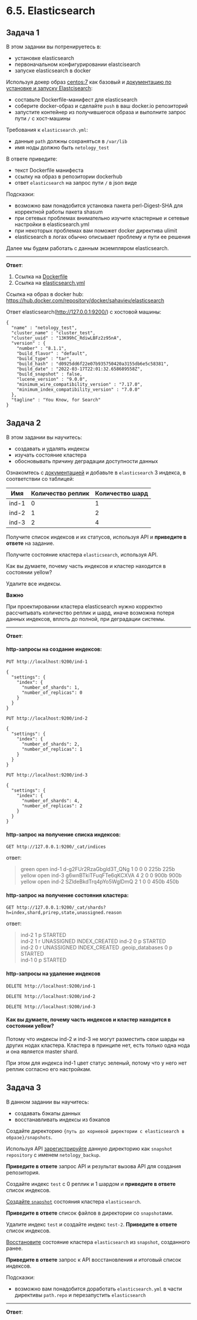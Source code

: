 # 6.5. Elasticsearch

## Задача 1

В этом задании вы потренируетесь в:
- установке elasticsearch
- первоначальном конфигурировании elastcisearch
- запуске elasticsearch в docker

Используя докер образ [centos:7](https://hub.docker.com/_/centos) как базовый и 
[документацию по установке и запуску Elastcisearch](https://www.elastic.co/guide/en/elasticsearch/reference/current/targz.html):

- составьте Dockerfile-манифест для elasticsearch
- соберите docker-образ и сделайте `push` в ваш docker.io репозиторий
- запустите контейнер из получившегося образа и выполните запрос пути `/` c хост-машины

Требования к `elasticsearch.yml`:
- данные `path` должны сохраняться в `/var/lib`
- имя ноды должно быть `netology_test`

В ответе приведите:
- текст Dockerfile манифеста
- ссылку на образ в репозитории dockerhub
- ответ `elasticsearch` на запрос пути `/` в json виде

Подсказки:
- возможно вам понадобится установка пакета perl-Digest-SHA для корректной работы пакета shasum
- при сетевых проблемах внимательно изучите кластерные и сетевые настройки в elasticsearch.yml
- при некоторых проблемах вам поможет docker директива ulimit
- elasticsearch в логах обычно описывает проблему и пути ее решения

Далее мы будем работать с данным экземпляром elasticsearch.

---

**Ответ**:

1. Ссылка на [Dockerfile](elasticsearch/Dockerfile)
2. Ссылка на [elasticsearch.yml](elasticsearch/elasticsearch.yml)

Ссылка на образ в docker hub: https://hub.docker.com/repository/docker/sahaviev/elasticsearch

Ответ elasticsearch(http://127.0.0.1:9200/) с хостовой машины:

```commandline
{
  "name" : "netology_test",
  "cluster_name" : "cluster_test",
  "cluster_uuid" : "13K99hC_RdiwLBFz2z95nA",
  "version" : {
    "number" : "8.1.1",
    "build_flavor" : "default",
    "build_type" : "tar",
    "build_hash" : "d0925dd6f22e07b935750420a3155db6e5c58381",
    "build_date" : "2022-03-17T22:01:32.658689558Z",
    "build_snapshot" : false,
    "lucene_version" : "9.0.0",
    "minimum_wire_compatibility_version" : "7.17.0",
    "minimum_index_compatibility_version" : "7.0.0"
  },
  "tagline" : "You Know, for Search"
}
```


## Задача 2

В этом задании вы научитесь:
- создавать и удалять индексы
- изучать состояние кластера
- обосновывать причину деградации доступности данных

Ознакомтесь с [документацией](https://www.elastic.co/guide/en/elasticsearch/reference/current/indices-create-index.html) 
и добавьте в `elasticsearch` 3 индекса, в соответствии со таблицей:

| Имя | Количество реплик | Количество шард |
|-----|-------------------|-----------------|
| ind-1| 0 | 1 |
| ind-2 | 1 | 2 |
| ind-3 | 2 | 4 |

Получите список индексов и их статусов, используя API и **приведите в ответе** на задание.

Получите состояние кластера `elasticsearch`, используя API.

Как вы думаете, почему часть индексов и кластер находится в состоянии yellow?

Удалите все индексы.

**Важно**

При проектировании кластера elasticsearch нужно корректно рассчитывать количество реплик и шард,
иначе возможна потеря данных индексов, вплоть до полной, при деградации системы.

---

**Ответ**:

#### http-запросы на создание индексов:

```http request
PUT http://localhost:9200/ind-1

{
  "settings": {
    "index": {
      "number_of_shards": 1,  
      "number_of_replicas": 0 
    }
  }
}
```

```http request
PUT http://localhost:9200/ind-2

{
  "settings": {
    "index": {
      "number_of_shards": 2,  
      "number_of_replicas": 1 
    }
  }
}
```

```http request
PUT http://localhost:9200/ind-3

{
  "settings": {
    "index": {
      "number_of_shards": 4,  
      "number_of_replicas": 2 
    }
  }
}
```

#### http-запрос на получение списка индексов:

```http request
GET http://127.0.0.1:9200/_cat/indices
```

ответ:

> green  open ind-1 d-g2FUr2RzaGbgld3T_QNg 1 0 0 0 225b 225b
> yellow open ind-3 g6wnBTkiTFuqFTe6qKCXVA 4 2 0 0 900b 900b
> yellow open ind-2 SZldeBkdTrq4pYo5WglDmQ 2 1 0 0 450b 450b

#### http-запрос на получение состояния кластера:

```http request
GET http://127.0.0.1:9200/_cat/shards?h=index,shard,prirep,state,unassigned.reason
```

ответ:

> ind-2            1 p STARTED    
> ind-2            1 r UNASSIGNED INDEX_CREATED
> ind-2            0 p STARTED    
> ind-2            0 r UNASSIGNED INDEX_CREATED
> .geoip_databases 0 p STARTED    
> ind-1            0 p STARTED   

#### http-запросы на удаление индексов

```http request
DELETE http://localhost:9200/ind-1
```

```http request
DELETE http://localhost:9200/ind-2
```

```http request
DELETE http://localhost:9200/ind-3
```

#### Как вы думаете, почему часть индексов и кластер находится в состоянии yellow?

Потому что индексы ind-2 и ind-3 не могут разместить свои шарды на других нодах кластера.
Кластера в принципе нет, есть только одна нода и она является master shard.

При этом для индекса ind-1 цвет статус зеленый, потому что у него нет реплик согласно его настройкам. 

## Задача 3

В данном задании вы научитесь:
- создавать бэкапы данных
- восстанавливать индексы из бэкапов

Создайте директорию `{путь до корневой директории с elasticsearch в образе}/snapshots`.

Используя API [зарегистрируйте](https://www.elastic.co/guide/en/elasticsearch/reference/current/snapshots-register-repository.html#snapshots-register-repository) 
данную директорию как `snapshot repository` c именем `netology_backup`.

**Приведите в ответе** запрос API и результат вызова API для создания репозитория.

Создайте индекс `test` с 0 реплик и 1 шардом и **приведите в ответе** список индексов.

[Создайте `snapshot`](https://www.elastic.co/guide/en/elasticsearch/reference/current/snapshots-take-snapshot.html) 
состояния кластера `elasticsearch`.

**Приведите в ответе** список файлов в директории со `snapshot`ами.

Удалите индекс `test` и создайте индекс `test-2`. **Приведите в ответе** список индексов.

[Восстановите](https://www.elastic.co/guide/en/elasticsearch/reference/current/snapshots-restore-snapshot.html) состояние
кластера `elasticsearch` из `snapshot`, созданного ранее. 

**Приведите в ответе** запрос к API восстановления и итоговый список индексов.

Подсказки:
- возможно вам понадобится доработать `elasticsearch.yml` в части директивы `path.repo` и перезапустить `elasticsearch`


---

**Ответ**: